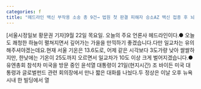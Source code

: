```yaml
---
categories: f
title: "헤드라인 백신 부작용 소송 총 9건→ 법원 첫 판결 피해자 승소AZ 백신 접종 후 뇌질환 30대 1심 승소"
---
```

[서울시정일보 황문권 기자]9월 22일 목요일. 오늘의 주요 언론사 헤드라인이다.● 오늘도 쾌청한 하늘이 펼쳐지면서 깊어가는 가을을 만끽하기 좋겠습니다.다만 일교차는 유의해주셔야겠는데요.현재 서울 기온은 13.6도로, 어제 같은 시각보다 3도가량 낮아 쌀쌀하지만, 한낮에는 기온이 25도까지 오르면서 일교차가 10도 이상 크게 벌어지겠습니다.● 유엔총회 참석차 미국을 방문 중인 윤석열 대통령이 21일(현지시간) 조 바이든 미국 대통령과 글로벌펀드 관련 회의장에서 만나 짧은 대화를 나눴다.두 정상은 이날 오후 뉴욕 시내 한 빌딩에서 열
